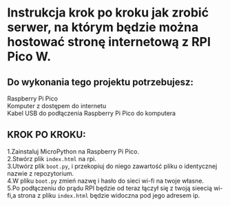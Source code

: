 # Instrukcja krok po kroku jak zrobić serwer, na którym będzie można hostować stronę internetową z RPI Pico W. <br>
## Do wykonania tego projektu potrzebujesz: <br>
Raspberry Pi Pico <br>
Komputer z dostępem do internetu <br>
Kabel USB do podłączenia Raspberry Pi Pico do komputera <br>
## KROK PO KROKU: <br>
1.Zainstaluj MicroPython na Raspberry Pi Pico. <br>
2.Stwórz plik `index.html` na rpi. <br>
3.Utwórz plik `boot.py`, i przekopiuj do niego zawartość pliku o identycznej nazwie z repozytorium. <br>
4.W pliku `boot.py` zmień nazwę i hasło do sieci wi-fi na twoje własne. <br>
5.Po podłączeniu do prądu RPI będzie od teraz łączył się z twoją sieecią wi-fi,a strona z pliku `index.html` będzie widoczna pod jego adresem ip.
